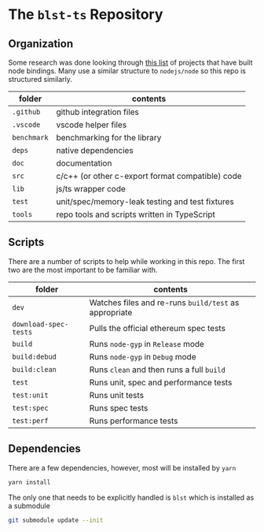 # The `blst-ts` Repository

## Organization

Some research was done looking through [this list](https://www.npmjs.com/browse/depended/node-addon-api) of projects that have built node bindings.  Many use a similar structure to `nodejs/node` so this repo is structured similarly.

| folder | contents |
|---|---|
| `.github` | github integration files |
| `.vscode` | vscode helper files |
| `benchmark` | benchmarking for the library |
| `deps` | native dependencies |
| `doc` | documentation |
| `src` | c/c++ (or other c-export format compatible) code |
| `lib` | js/ts wrapper code |
| `test` | unit/spec/memory-leak testing and test fixtures |
| `tools` | repo tools and scripts written in TypeScript |

## Scripts

There are a number of scripts to help while working in this repo.  The first two are the most important to be familiar with.

| folder | contents |
|---|---|
`dev` | Watches files and re-runs `build/test` as appropriate
`download-spec-tests` | Pulls the official ethereum spec tests
`build` | Runs `node-gyp` in `Release` mode
`build:debud` | Runs `node-gyp` in `Debug` mode
`build:clean` | Runs `clean` and then runs a full `build`
`test` | Runs unit, spec and performance tests
`test:unit` | Runs unit tests
`test:spec` | Runs spec tests
`test:perf` | Runs performance tests

## Dependencies

There are a few dependencies, however, most will be installed by `yarn`

```sh
yarn install
```

The only one that needs to be explicitly handled is `blst` which is installed as a submodule

```sh
git submodule update --init
```
